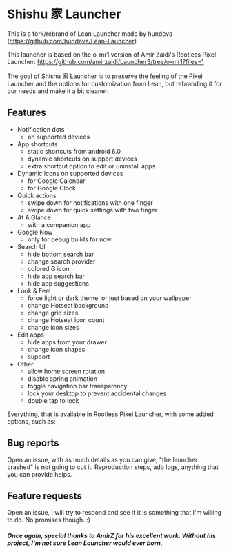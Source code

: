 # Shishu 家 Launcher

This is a fork/rebrand of Lean Launcher made by hundeva (https://github.com/hundeva/Lean-Launcher)

This launcher is based on the o-mr1 version of Amir Zaidi's Rootless Pixel Launcher: https://github.com/amirzaidi/Launcher3/tree/o-mr1?files=1

The goal of Shishu 家 Launcher is to preserve the feeling of the Pixel Launcher and the options for customization from Lean, but rebranding it for our needs and make it a bit cleaner.

## Features

- Notification dots
  - on supported devices
- App shortcuts
  - static shortcuts from android 6.0
  - dynamic shortcuts on support devices
  - extra shortcut option to edit or uninstall apps
- Dynamic icons on supported devices
  - for Google Calendar
  - for Google Clock
- Quick actions
  - swipe down for notifications with one finger
  - swipe down for quick settings with two finger
- At A Glance
  - with a companion app
- Google Now
  - only for debug builds for now
- Search UI
  - hide bottom search bar
  - change search provider
  - colored G icon
  - hide app search bar
  - hide app suggestions
- Look & Feel
  - force light or dark theme, or just based on your wallpaper
  - change Hotseat background
  - change grid sizes
  - change Hotseat icon count
  - change icon sizes
- Edit apps
  - hide apps from your drawer
  - change icon shapes
  - support
- Other
  - allow home screen rotation
  - disable spring animation
  - toggle navigation bar transparency
  - lock your desktop to prevent accidental changes
  - double tap to lock

Everything, that is available in Rootless Pixel Launcher, with some added options, such as:

## Bug reports

Open an issue, with as much details as you can give, "the launcher crashed" is not going to cut it. Reproduction steps, adb logs, anything that you can provide helps.

## Feature requests

Open an issue, I will try to respond and see if it is something that I'm willing to do. No promises though. :)

##### Once again, special thanks to AmirZ for his excellent work. Without his project, I'm not sure Lean Launcher would ever born.

